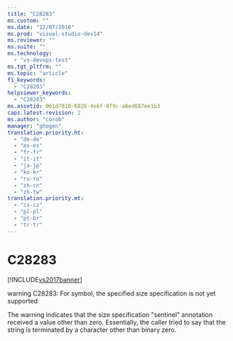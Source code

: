 ```yaml
---
title: "C28283"
ms.custom: ""
ms.date: "12/07/2016"
ms.prod: "visual-studio-dev14"
ms.reviewer: ""
ms.suite: ""
ms.technology: 
  - "vs-devops-test"
ms.tgt_pltfrm: ""
ms.topic: "article"
f1_keywords: 
  - "C28283"
helpviewer_keywords: 
  - "C28283"
ms.assetid: 061d7818-6826-4e6f-8f9c-a6ed687ee1b3
caps.latest.revision: 2
ms.author: "corob"
manager: "ghogen"
translation.priority.ht: 
  - "de-de"
  - "es-es"
  - "fr-fr"
  - "it-it"
  - "ja-jp"
  - "ko-kr"
  - "ru-ru"
  - "zh-cn"
  - "zh-tw"
translation.priority.mt: 
  - "cs-cz"
  - "pl-pl"
  - "pt-br"
  - "tr-tr"
---
```

# C28283
[!INCLUDE[vs2017banner](../code-quality/includes/vs2017banner.md)]

warning C28283: For symbol, the specified size specification is not yet supported  
  
 The warning indicates that the size specification "sentinel" annotation received a value other than zero. Essentially, the caller tried to say that the string is terminated by a character other than binary zero.